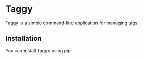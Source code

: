# Taggy

Taggy is a simple command-line application for managing tags.

## Installation

You can install Taggy using pip:

